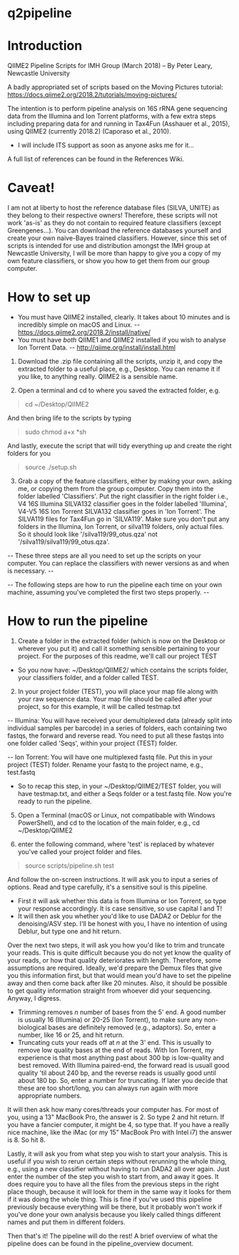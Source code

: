 # q2pipeline
# Introduction 
QIIME2 Pipeline Scripts for IMH Group (March 2018) – By Peter Leary, Newcastle University  

A badly appropriated set of scripts based on the Moving Pictures tutorial: https://docs.qiime2.org/2018.2/tutorials/moving-pictures/ 

The intention is to perform pipeline analysis on 16S rRNA gene sequencing data from the Illumina and Ion Torrent platforms, with a few extra steps including preparing data for and running in Tax4Fun (Asshauer et al., 2015), using QIIME2 (currently 2018.2) (Caporaso et al., 2010). 
  - I will include ITS support as soon as anyone asks me for it... 

A full list of references can be found in the References Wiki.

# Caveat! 
I am not at liberty to host the reference database files (SILVA, UNITE) as they belong to their respective owners! Therefore, these scripts will not work 'as-is' as they do not contain to required feature classifiers (except Greengenes...). You can download the reference databases yourself and create your own naive-Bayes trained classifiers. However, since this set of scripts is intended for use and distribution amongst the IMH group at Newcastle University, I will be more than happy to give you a copy of my own feature classifiers, or show you how to get them from our group computer. 

# How to set up 
  - You must have QIIME2 installed, clearly. It takes about 10 minutes and is incredibly simple on macOS and Linux.
    -- https://docs.qiime2.org/2018.2/install/native/
  - You must have *both* QIIME1 and QIIME2 installed if you wish to analyse Ion Torrent Data.
    -- http://qiime.org/install/install.html
1. Download the .zip file containing all the scripts, unzip it, and copy the extracted folder to a useful place, e.g., Desktop. You can rename it if you like, to anything really. QIIME2 is a sensible name. 

2. Open a terminal and cd to where you saved the extracted folder, e.g.
  > cd ~/Desktop/QIIME2

And then bring life to the scripts by typing 
  > sudo chmod a+x *sh

And lastly, execute the script that will tidy everything up and create the right folders for you 
  > source ./setup.sh


3. Grab a copy of the feature classifiers, either by making your own, asking me, or copying them from the group computer. Copy them into the folder labelled 'Classifiers'. Put the right classifier in the right folder i.e., V4 16S Illumina SILVA132 classifier goes in the folder labelled 'Illumina', V4-V5 16S Ion Torrent SILVA132 classifier goes in 'Ion Torrent'. The SILVA119 files for Tax4Fun go in 'SILVA119'. Make sure you don't put any folders in the Illumina, Ion Torrent, or silva119 folders, only actual files. So it should look like '/silva119/99_otus.qza' not '/silva119/silva119/99_otus.qza'. 
  
  -- These three steps are all you need to set up the scripts on your computer. You can replace the classifiers with newer versions as and when is necessary. -- 
  
  -- The following steps are how to run the pipeline each time on your own machine, assuming you've completed the first two steps properly. -- 

# How to run the pipeline 
1. Create a folder in the extracted folder (which is now on the Desktop or wherever you put it) and call it something sensible pertaining to your project. For the purposes of this readme, we'll call our project TEST
 - So you now have: ~/Desktop/QIIME2/ which contains the scripts folder, your classifiers folder, and a folder called TEST. 
  
2. In your project folder (TEST), you will place your map file along with your raw sequence data. Your map file should be called after your project, so for this example, it will be called testmap.txt
 
 -- Illumina: You will have received your demultiplexed data (already split into individual samples per barcode) in a series of folders, each containing two fastqs, the forward and reverse read. You need to put all these fastqs into one folder called 'Seqs', within your project (TEST) folder. 
  
  -- Ion Torrent: You will have one multiplexed fastq file. Put this in your project (TEST) folder. Rename your fastq to the project name, e.g., test.fastq

  - So to recap this step, in your ~/Desktop/QIIME2/TEST folder, you will have testmap.txt, and either a Seqs folder or a test.fastq file. Now you're ready to run the pipeline.

5. Open a Terminal (macOS or Linux, not compatibable with Windows PowerShell), and cd to the location of the main folder, e.g., cd ~/Desktop/QIIME2

6. enter the following command, where 'test' is replaced by whatever you've called your project folder and files. 
  > source scripts/pipeline.sh test 
  
And follow the on-screen instructions. It will ask you to input a series of options. Read and type carefully, it's a sensitive soul is this pipeline. 
  - First it will ask whether this data is from Illumina or Ion Torrent, so type your response accordingly. It is case sensitive, so use capital I and T!
  - It will then ask you whether you'd like to use DADA2 or Deblur for the denoising/ASV step. I'll be honest with you, I have no intention of using Deblur, but type one and hit return. 

Over the next two steps, it will ask you how you'd like to trim and truncate your reads. This is quite difficult because you do not yet know the quality of your reads, or how that quality deteriorates with length. Therefore, some assumptions are required. Ideally, we'd prepare the Demux files that give you this information first, but that would mean you'd have to set the pipeline away and then come back after like 20 minutes. Also, it should be possible to get quality information straight from whoever did your sequencing. Anyway, I digress. 
  - Trimming removes *n* number of bases from the 5' end. A good number is usually 16 (Illumina) or 20-25 (Ion Torrent), to make sure any non-biological bases are definitely removed (e.g., adaptors). So, enter a number, like 16 or 25, and hit return.
  - Truncating cuts your reads off at *n* at the 3' end. This is usually to remove low quality bases at the end of reads. With Ion Torrent, my experience is that most anything past about 300 bp is low-quality and best removed. With Illumina paired-end, the forward read is usuall good quality 'til about 240 bp, and the reverse reads is usually good until about 180 bp. So, enter a number for truncating. If later you decide that these are too short/long, you can always run again with more appropriate numbers. 
  
It will then ask how many cores/threads your computer has. For most of you, using a 13" MacBook Pro, the answer is 2. So type 2 and hit return. If you have a fancier computer, it might be 4, so type that. If you have a really nice machine, like the iMac (or my 15" MacBook Pro with Intel i7) the answer is 8. So hit 8. 

Lastly, it will ask you from what step you wish to start your analysis. This is useful if you wish to rerun certain steps without rerunning the whole thing, e.g., using a new classifier without having to run DADA2 all over again. Just enter the number of the step you wish to start from, and away it goes. It does require you to have all the files from the previous steps in the right place though, because it will look for them in the same way it looks for them if it was doing the whole thing. This is fine if you've used this pipeline previously because everything will be there, but it probably won't work if you've done your own analysis because you likely called things different names and put them in different folders. 
  
Then that's it! The pipeline will do the rest! A brief overview of what the pipeline does can be found in the pipeline_overview document.
